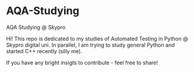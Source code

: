 # AQA-Studying
AQA Studying @ Skypro

Hi! This repo is dedicated to my studies of Automated Testing in Python @ Skypro digital uni.
In parallel, I am trying to study general Python and started C++ recently (silly me).

If you have any bright insigts to contribute - feel free to share!
